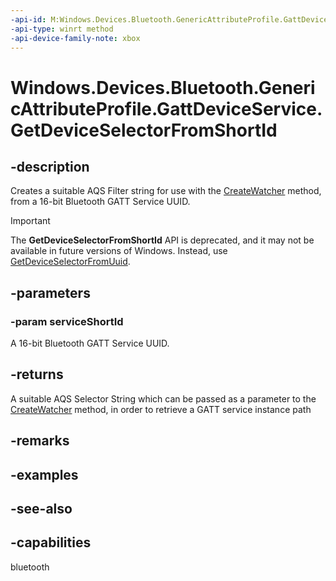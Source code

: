 ```yaml
---
-api-id: M:Windows.Devices.Bluetooth.GenericAttributeProfile.GattDeviceService.GetDeviceSelectorFromShortId(System.UInt16)
-api-type: winrt method
-api-device-family-note: xbox
---
```


<!-- Method syntax
public string GetDeviceSelectorFromShortId(System.UInt16 serviceShortId)
-->

# Windows.Devices.Bluetooth.GenericAttributeProfile.GattDeviceService.GetDeviceSelectorFromShortId

## -description
Creates a suitable AQS Filter string for use with the [CreateWatcher](../windows.devices.enumeration/deviceinformation_createwatcher_4958831.md) method, from a 16-bit Bluetooth GATT Service UUID.

> [!IMPORTANT]
> The **GetDeviceSelectorFromShortId** API is deprecated, and it may not be available in future versions of Windows. Instead, use [GetDeviceSelectorFromUuid](/uwp/api/windows.devices.bluetooth.genericattributeprofile.gattdeviceservice.getdeviceselectorfromuuid).

## -parameters
### -param serviceShortId
A 16-bit Bluetooth GATT Service UUID.

## -returns
A suitable AQS Selector String which can be passed as a parameter to the [CreateWatcher](../windows.devices.enumeration/deviceinformation_createwatcher_4958831.md) method, in order to retrieve a GATT service instance path

## -remarks

## -examples

## -see-also

## -capabilities
bluetooth
